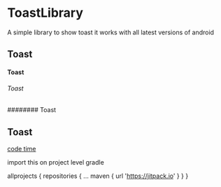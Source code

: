 # ToastLibrary
A simple library to show toast
it works with all latest versions of android

 ## Toast
 
 #### Toast
 
 ###### Toast
 
 ######## Toast
 
 ## Toast

[code time](https://www.google.com)

import this on project level gradle 


allprojects {
		repositories {
			...
			maven { url 'https://jitpack.io' }
		}
	}
  
  
